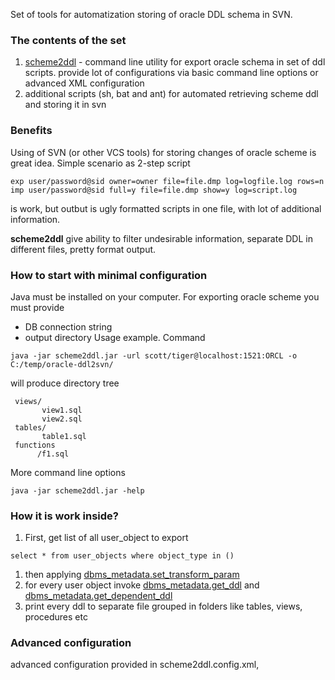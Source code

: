 Set of tools for automatization storing of oracle DDL schema in SVN.

### The contents of the set ###
  1. [scheme2ddl](http://code.google.com/p/scheme2ddl) - command line utility for export oracle schema in set of ddl scripts. provide lot of configurations via basic command line options or advanced XML configuration
  1. additional scripts (sh, bat and ant) for automated retrieving scheme ddl and storing it in svn


### Benefits ###
Using of SVN (or other VCS tools) for storing changes of oracle scheme is great idea.
Simple scenario as 2-step script
```
exp user/password@sid owner=owner file=file.dmp log=logfile.log rows=n
imp user/password@sid full=y file=file.dmp show=y log=script.log
```
is work, but outbut is ugly formatted scripts in one file, with lot of additional information.

**scheme2ddl** give ability to filter undesirable information, separate DDL in different files, pretty format output.


### How to start with minimal configuration ###
Java must be installed on your computer.
For exporting oracle scheme you must provide
  * DB connection string
  * output directory
Usage example. Command
```
java -jar scheme2ddl.jar -url scott/tiger@localhost:1521:ORCL -o C:/temp/oracle-ddl2svn/
```
will produce directory tree
```
 views/
       view1.sql
       view2.sql
 tables/
       table1.sql
 functions
      /f1.sql  
```

More command line options
```
java -jar scheme2ddl.jar -help
```


### How it is work inside? ###

  1. First, get list of all user\_object to export
```
select * from user_objects where object_type in ()
```
  1. then applying [dbms\_metadata.set\_transform\_param](http://download.oracle.com/docs/cd/B19306_01/appdev.102/b14258/d_metada.htm#i1000135)
  1. for every user object invoke [dbms\_metadata.get\_ddl](http://download.oracle.com/docs/cd/B19306_01/appdev.102/b14258/d_metada.htm#i1019414) and [dbms\_metadata.get\_dependent\_ddl](http://download.oracle.com/docs/cd/B19306_01/appdev.102/b14258/d_metada.htm#i1019414)
  1. print every ddl to separate file grouped in folders like tables, views, procedures etc

### Advanced configuration ###
advanced configuration provided in scheme2ddl.config.xml,
